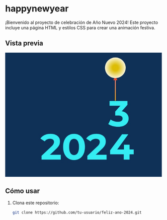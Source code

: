 # happynewyear

¡Bienvenido al proyecto de celebración de Año Nuevo 2024! Este proyecto incluye una página HTML y estilos CSS para crear una animación festiva.

## Vista previa

![Vista previa](image.jpg)

## Cómo usar

1. Clona este repositorio:

   ```bash
   git clone https://github.com/tu-usuario/feliz-ano-2024.git